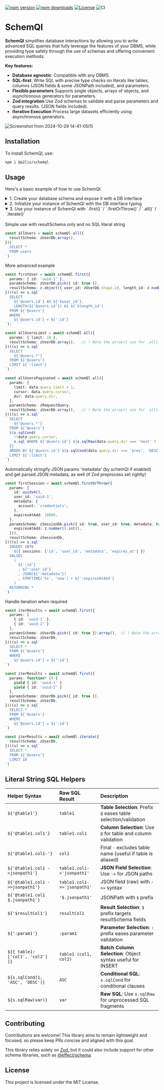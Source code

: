 [![npm version](https://img.shields.io/npm/v/@a2lix/schemql.svg)](https://www.npmjs.com/package/@a2lix/schemql)
[![npm downloads](https://img.shields.io/npm/dt/@a2lix/schemql.svg)](https://www.npmjs.com/package/@a2lix/schemql)
[![License](https://img.shields.io/badge/license-MIT-blue.svg)](LICENSE)
![CI](https://github.com/a2lix/schemql/actions/workflows/ci.yml/badge.svg)

# SchemQl

**SchemQl** simplifies database interactions by allowing you to write advanced SQL queries that fully leverage the features of your DBMS, while providing type safety through the use of schemas and offering convenient execution methods.

**Key features:**

- **Database agnostic**: Compatible with any DBMS.
- **SQL-first**: Write SQL with precise type checks on literals like tables, columns (JSON fields & some JSONPath included), and parameters.
- **Flexible parameters** Supports single objects, arrays of objects, and asynchronous generators for parameters.
- **Zod integration** Use Zod schemas to validate and parse parameters and query results. (JSON fields included).
- **Iterative Execution** Process large datasets efficiently using asynchronous generators.


![Screenshot from 2024-10-29 14-41-05(1)](https://github.com/user-attachments/assets/86b1c3cd-2393-4914-b943-b249d6dad59a)



## Installation

To install SchemQl, use:

```bash
npm i @a2lix/schemql
```

## Usage

Here's a basic example of how to use SchemQl:

<details>
<summary>1. Create your database schema and expose it with a DB interface</summary>
<br>
Tip: Use your favorite AI to generate a Zod schema from your SQL.

If using JSON data, leverage the built-in `parseJsonPreprocessor`.

```typescript

import { parseJsonPreprocessor } from '@a2lix/schemql'
import { z } from 'zod'

export const zUserDb = z.object({
  id: z.string(),
  email: z.string(),
  metadata: z.preprocess(
    parseJsonPreprocessor,   // ! Zod handles JSON parsing for JSON columns
    z.object({
      role: z.enum(['user', 'admin']).default('user'),
    })
  ),
  created_at: z.number().int(),
  disabled_at: z.number().int().nullable(),
})

type UserDb = z.infer<typeof zUserDb>

// ...

export interface DB {
  users: UserDb
  // ...other mappings
}
```
</details>

<details>
<summary>2. Initialize your instance of SchemQl with the DB interface typing</summary>
<br>
Example with better-sqlite3, but you can use your favorite library.

Here the 4 methods first/firstOrThrow/all/iterate are defined at the instance level, but you can define them at the query level if you prefer.
You can also ignore some methods if you don't need them.

```typescript
import { SchemQl } from '@a2lix/schemql'
import SQLite from 'better-sqlite3'
import type { DB } from '@/schema'

const db = new SQLite('sqlite.db')

const schemQl = new SchemQl<DB>({
  queryFns: {    // Optional at this level, but simplifies usage
    first: (sql) => {
      const stmt = db.prepare(sql)
      return (params) => {
        return stmt.get(params)
      }
    },
    firstOrThrow: (sql) => {
      const stmt = db.prepare(sql)
      return (params) => {
        const first = stmt.get(params)
        if (first === undefined) {
          throw new Error('No result found')
        }
        return first
      }
    },
    all: (sql) => {
      const stmt = db.prepare(sql)
      return (params) => {
        return params ? stmt.all(params) : stmt.all()
      }
    },
    iterate: (sql) => {
      const stmt = db.prepare(sql)
      return (params) => {
        return stmt.iterate(params)
      }
    },
  },
  shouldStringifyObjectParams: true,   // Optional. Automatically stringify objects (useful for JSON)
})
```

You can also keep initialization simple if your move some logic in you own custom class

```typescript
const sqliteDb = new SQLiteDb()  // Custom class with better error handling

const schemQl = new SchemQl<DB>({
  queryFns: {
    first: sqliteDb.queryFirst.bind(db),
    firstOrThrow: sqliteDb.queryFirstOrThrow.bind(db),
    all: sqliteDb.queryAll.bind(db),
  },
  shouldStringifyObjectParams: true,
})
```

</details>

<details open>
<summary>3. Use your instance of SchemQl with `.first()` / `.firstOrThrow()` / `.all()` / `.iterate()`</summary>
<br>
Simple use with resultSchema only and no SQL literal string

```typescript
const allUsers = await schemQl.all({
  resultSchema: zUserDb.array(),
})(`
  SELECT *
  FROM users
`)
```

More advanced example

```typescript
const firstUser = await schemQl.first({
  params: { id: 'uuid-1' },
  paramsSchema: zUserDb.pick({ id: true }),
  resultSchema: z.object({ user_id: zUserDb.shape.id, length_id: z.number() }),
})((s) => s.sql`
  SELECT
    ${'@users.id'} AS ${'$user_id'},
    LENGTH(${'@users.id'}) AS ${'$length_id'}
  FROM ${'@users'}
  WHERE
    ${'@users.id'} = ${':id'}
`);

const allUsersLimit = await schemQl.all({
  params: { limit: 10 },
  resultSchema: zUserDb.array(),   // ! Note the array() use for .all() case
})((s) => s.sql`
  SELECT
    ${'@users.*'}
  FROM ${'@users'}
  LIMIT ${':limit'}
`)

const allUsersPaginated = await schemQl.all({
  params: {
    limit: data.query.limit + 1,
    cursor: data.query.cursor,
    dir: data.query.dir,
  },
  paramsSchema: zRequestQuery,
  resultSchema: zUserDb.array(),   // ! Note the array() use for .all() case
})((s) => s.sql`
  SELECT
    ${'@users.*'}
  FROM ${'@users'}
  ${s.sqlCond(
    !!data.query.cursor,
    s.sql`WHERE ${'@users.id'} ${s.sqlRaw(data.query.dir === 'next' ? '>' : '<')} ${':cursor'}`
  )}
  ORDER BY ${'@users.id'} ${s.sqlCond(data.query.dir === 'prev', 'DESC', 'ASC')}
  LIMIT ${':limit'}
`)
```

Automatically stringify JSON params 'metadata' (by schemQl if enabled)
and get parsed JSON metadata, as well (if Zod preprocess set rightly)

```typescript
const firstSession = await schemQl.firstOrThrow({
  params: {
    id: uuidv4(),
    user_id: 'uuid-1',
    metadata: {
      account: 'credentials',
    },
    expiresAtAdd: 10000,
  },
  paramsSchema: zSessionDb.pick({ id: true, user_id: true, metadata: true }).and(z.object({
    expiresAtAdd: z.number().int(),
  })),
  resultSchema: zSessionDb,
})((s) => s.sql`
  INSERT INTO
    ${{ sessions: ['id', 'user_id', 'metadata', 'expires_at'] }}
  VALUES
    (
      ${':id'}
      , ${':user_id'}
      , JSON(${':metadata'})
      , STRFTIME('%s', 'now') + ${':expiresAtAdd'}
    )
  RETURNING *
`)
```

Handle iteration when required

```typescript
const iterResults = await schemQl.first({
  params: [
    { id: 'uuid-1' },
    { id: 'uuid-2' }
  ],
  paramsSchema: zUserDb.pick({ id: true }).array(),  // ! Note the array() use when array of params
  resultSchema: zUserDb,
})((s) => s.sql`
  SELECT *
  FROM ${'@users'}
  WHERE
    ${'@users.id'} = ${':id'}
`)

const iterResults = await schemQl.first({
  params: function* () {
    yield { id: 'uuid-1' }
    yield { id: 'uuid-2' }
  },
  paramsSchema: zUserDb.pick({ id: true }),
  resultSchema: zUserDb,
})((s) => s.sql`
  SELECT *
  FROM ${'@users'}
  WHERE
    ${'@users.id'} = ${':id'}
`)

const iterResults = await schemQl.iterate({
  resultSchema: zUserDb,
})((s) => s.sql`
  SELECT *
  FROM ${'@users'}
  LIMIT 10
`)
```
</details>

## Literal String SQL Helpers

| **Helper Syntax**                  | **Raw SQL Result**           | **Description** |
|:-----------------------------------|:-----------------------------|:----------------|
| `${'@table1'}`                     | `table1`                     | **Table Selection**: Prefix `@` eases table selection/validation |
| `${'@table1.col1'}`                | `table1.col1`                | **Column Selection**: Use `@` for table and column validation |
| `${'@table1.col1-'}`               | `col1`                       | Final `-` excludes table name (useful if table is aliased) |
| `${'@table1.col1 ->jsonpath1'}`    | `table1.col1->'jsonpath1'`   | **JSON Field Selection**: Use `->` for JSON paths |
| `${'@table1.col1 ->>jsonpath1'}`   | `table1.col1->>'jsonpath1'`  | JSON field (raw) with `->>` syntax |
| `${'@table1.col1 $.jsonpath1'}`    | `'$.jsonpath1'`              | JSONPath with `$` prefix |
| `${'$resultCol1'}`                 | `resultCol1`                 | **Result Selection**: `$` prefix targets resultSchema fields |
| `${':param1'}`                     | `:param1`                    | **Parameter Selection**: `:` prefix eases parameter validation |
| `${{ table1: ['col1', 'col2'] }}`  | `table1 (col1, col2)`        | **Batch Column Selection**: Object syntax useful for INSERT |
| `${s.sqlCond(1, 'ASC', 'DESC')}`   | `ASC`                        | **Conditional SQL**: `s.sqlCond` for conditional clauses |
| `${s.sqlRaw(var)}`                 | `var`                        | **Raw SQL**: Use `s.sqlRaw` for unprocessed SQL fragments |


## Contributing

Contributions are welcome! This library aims to remain lightweight and focused, so please keep PRs concise and aligned with this goal.

This library relies solely on [Zod](https://github.com/colinhacks/zod), but it could also include support for other schema libraries, such as [@effect/schema](https://effect.website/docs/guides/schema/getting-started).

## License

This project is licensed under the MIT License.
